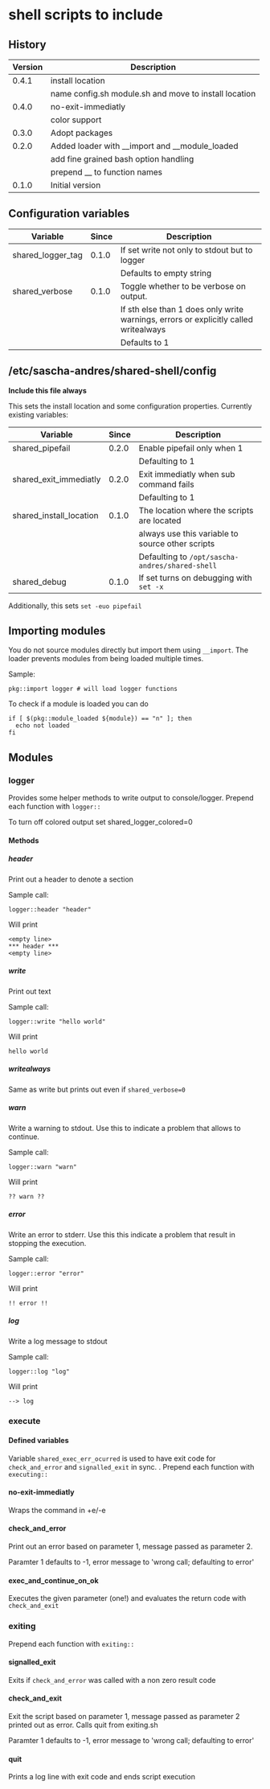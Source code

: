 # shell scripts to include

## History

|Version|Description|
|---|---|
|0.4.1|install location|
| |name config.sh module.sh and move to install location|
|0.4.0|no-exit-immediatly|
| |color support|
|0.3.0|Adopt packages|
|0.2.0|Added loader with __import and __module_loaded|
| |add fine grained bash option handling|
| |prepend __ to function names|
|0.1.0|Initial version|

## Configuration variables

|Variable|Since|Description|
|---|---|---|
|shared_logger_tag|0.1.0|If set write not only to stdout but to logger|
|||Defaults to empty string|
|shared_verbose|0.1.0|Toggle whether to be verbose on output.|
|||If sth else than 1 does only write warnings, errors or explicitly called writealways|
|||Defaults to 1|

## /etc/sascha-andres/shared-shell/config

__Include this file always__

This sets the install location and some configuration properties. Currently existing variables:

|Variable|Since|Description|
|---|---|---|
|shared_pipefail|0.2.0|Enable pipefail only when 1|
|||Defaulting to 1|
|shared_exit_immediatly|0.2.0|Exit immediatly when sub command fails|
|||Defaulting to 1|
|shared_install_location|0.1.0|The location where the scripts are located|
|||always use this variable to source other scripts|
|||Defaulting to `/opt/sascha-andres/shared-shell`|
|shared_debug|0.1.0|If set turns on debugging with `set -x`

Additionally, this sets `set -euo pipefail`

## Importing modules

You do not source modules directly but import them using `__import`. The loader prevents modules from being loaded multiple times.

Sample:

    pkg::import logger # will load logger functions

To check if a module is loaded you can do

    if [ $(pkg::module_loaded ${module}) == "n" ]; then
      echo not loaded
    fi

## Modules

### logger

Provides some helper methods to write output to console/logger. Prepend each function with `logger::`

To turn off colored output set shared_logger_colored=0

#### Methods

##### header

Print out a header to denote a section

Sample call:

    logger::header "header"
    
Will print

    <empty line>
    *** header ***
    <empty line>

##### write

Print out text

Sample call:

    logger::write "hello world"

Will print

	hello world

##### writealways

Same as write but prints out even if `shared_verbose=0`

##### warn

Write a warning to stdout. Use this to indicate a problem that allows to continue.

Sample call:

    logger::warn "warn"
    
Will print

	?? warn ??

##### error

Write an error to stderr. Use this this indicate a problem that result in stopping the execution.

Sample call:

    logger::error "error"
    
Will print

	!! error !!

##### log

Write a log message to stdout

Sample call:

    logger::log "log"

Will print

    --> log

### execute

#### Defined variables

Variable `shared_exec_err_ocurred` is used to have exit code for `check_and_error` and `signalled_exit` in sync. . Prepend each function with `executing::`

#### no-exit-immediatly

Wraps the command in +e/-e

#### check_and_error

Print out an error based on parameter 1, message passed as parameter 2.

Paramter 1 defaults to -1, error message to 'wrong call; defaulting to error'

#### exec_and_continue_on_ok

Executes the given parameter (one!) and evaluates the return code with `check_and_exit`

### exiting

Prepend each function with `exiting::`

#### signalled_exit

Exits if `check_and_error` was called with a non zero result code

#### check_and_exit

Exit the script based on parameter 1, message passed as parameter 2 printed out as error. Calls quit from exiting.sh

Paramter 1 defaults to -1, error message to 'wrong call; defaulting to error'

#### quit

Prints a log line with exit code and ends script execution
